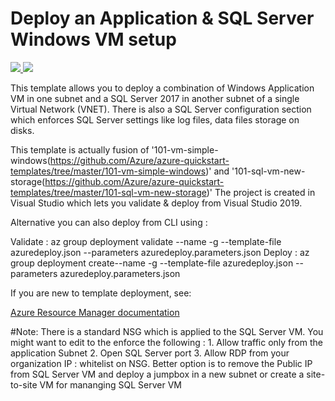 # Deploy an Application & SQL Server Windows VM setup

<a href="https://portal.azure.com/#create/Microsoft.Template/uri/https%3A%2F%2Fraw.githubusercontent.com%2FAzure%2Fazure-quickstart-templates%2Fmaster%2F101-vm-simple-windows%2Fazuredeploy.json" target="_blank">
    <img src="http://azuredeploy.net/deploybutton.png"/>
</a>
<a href="http://armviz.io/#/?load=https%3A%2F%2Fraw.githubusercontent.com%2FAzure%2Fazure-quickstart-templates%2Fmaster%2F101-vm-simple-windows%2Fazuredeploy.json" target="_blank">
    <img src="http://armviz.io/visualizebutton.png"/>
</a>

This template allows you to deploy a combination of Windows Application VM in one subnet and a SQL Server 2017 in another subnet of a single Virtual Network (VNET). 
There is also a SQL Server configuration section which enforces SQL Server settings like log files, data files storage on disks.

This template is actually fusion of '101-vm-simple-windows(https://github.com/Azure/azure-quickstart-templates/tree/master/101-vm-simple-windows)' and	'101-sql-vm-new-storage(https://github.com/Azure/azure-quickstart-templates/tree/master/101-sql-vm-new-storage)'
The project is created in Visual Studio which lets you validate & deploy from Visual Studio 2019.

Alternative you can also deploy from CLI using :

Validate : az group deployment validate --name <deployment-name> -g <resorce-group> --template-file azuredeploy.json --parameters azuredeploy.parameters.json 
Deploy : az group deployment create--name <deployment-name> -g <resorce-group> --template-file azuredeploy.json --parameters azuredeploy.parameters.json 

If you are new to template deployment, see:

[Azure Resource Manager documentation](https://docs.microsoft.com/azure/azure-resource-manager/)

#Note: There is a standard NSG which is applied to the SQL Server VM. You might want to edit to the enforce the following :
	1. Allow traffic only from the application Subnet
	2. Open SQL Server port
	3. Allow RDP from your organization IP : whitelist on NSG. Better option is to remove the Public IP from SQL Server VM and deploy a jumpbox in a new subnet or create a site-to-site VM for mananging SQL Server VM
